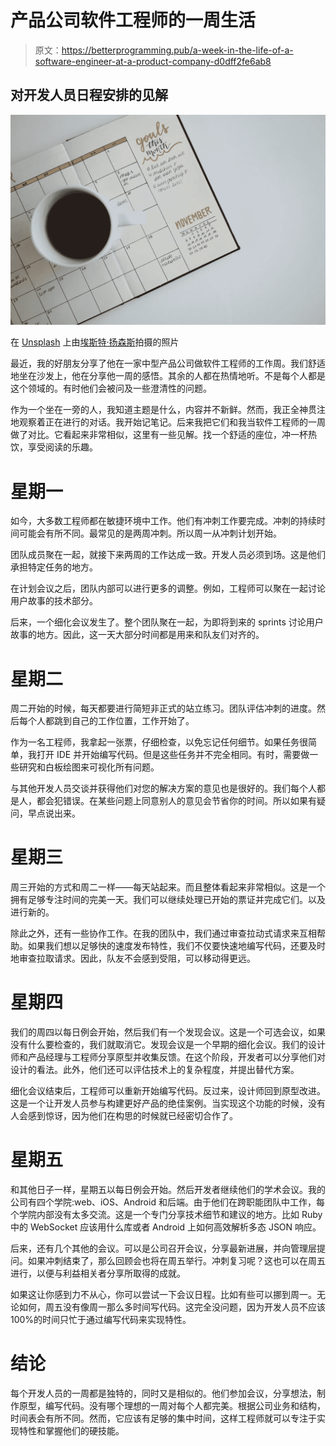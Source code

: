 # 产品公司软件工程师的一周生活

> 原文：<https://betterprogramming.pub/a-week-in-the-life-of-a-software-engineer-at-a-product-company-d0dff2fe6ab8>

## 对开发人员日程安排的见解

![](img/d68d4d5072a1c277ebaa239d596b955b.png)

在 [Unsplash](https://unsplash.com/s/photos/schedule?utm_source=unsplash&utm_medium=referral&utm_content=creditCopyText) 上由[埃斯特·扬森斯](https://unsplash.com/@esteejanssens?utm_source=unsplash&utm_medium=referral&utm_content=creditCopyText)拍摄的照片

最近，我的好朋友分享了他在一家中型产品公司做软件工程师的工作周。我们舒适地坐在沙发上，他在分享他一周的感悟。其余的人都在热情地听。不是每个人都是这个领域的。有时他们会被问及一些澄清性的问题。

作为一个坐在一旁的人，我知道主题是什么，内容并不新鲜。然而，我正全神贯注地观察着正在进行的对话。我开始记笔记。后来我把它们和我当软件工程师的一周做了对比。它看起来非常相似，这里有一些见解。找一个舒适的座位，冲一杯热饮，享受阅读的乐趣。

# 星期一

如今，大多数工程师都在敏捷环境中工作。他们有冲刺工作要完成。冲刺的持续时间可能会有所不同。最常见的是两周冲刺。所以周一从冲刺计划开始。

团队成员聚在一起，就接下来两周的工作达成一致。开发人员必须到场。这是他们承担特定任务的地方。

在计划会议之后，团队内部可以进行更多的调整。例如，工程师可以聚在一起讨论用户故事的技术部分。

后来，一个细化会议发生了。整个团队聚在一起，为即将到来的 sprints 讨论用户故事的地方。因此，这一天大部分时间都是用来和队友们对齐的。

# 星期二

周二开始的时候，每天都要进行简短非正式的站立练习。团队评估冲刺的进度。然后每个人都跳到自己的工作位置，工作开始了。

作为一名工程师，我拿起一张票，仔细检查，以免忘记任何细节。如果任务很简单，我打开 IDE 并开始编写代码。但是这些任务并不完全相同。有时，需要做一些研究和白板绘图来可视化所有问题。

与其他开发人员交谈并获得他们对您的解决方案的意见也是很好的。我们每个人都是人，都会犯错误。在某些问题上同意别人的意见会节省你的时间。所以如果有疑问，早点说出来。

# 星期三

周三开始的方式和周二一样——每天站起来。而且整体看起来非常相似。这是一个拥有足够专注时间的完美一天。我们可以继续处理已开始的票证并完成它们。以及进行新的。

除此之外，还有一些协作工作。在我的团队中，我们通过审查拉动式请求来互相帮助。如果我们想以足够快的速度发布特性，我们不仅要快速地编写代码，还要及时地审查拉取请求。因此，队友不会感到受阻，可以移动得更远。

# 星期四

我们的周四以每日例会开始，然后我们有一个发现会议。这是一个可选会议，如果没有什么要检查的，我们就取消它。发现会议是一个早期的细化会议。我们的设计师和产品经理与工程师分享原型并收集反馈。在这个阶段，开发者可以分享他们对设计的看法。此外，他们还可以评估技术上的复杂程度，并提出替代方案。

细化会议结束后，工程师可以重新开始编写代码。反过来，设计师回到原型改进。这是一个让开发人员参与构建更好产品的绝佳案例。当实现这个功能的时候，没有人会感到惊讶，因为他们在构思的时候就已经密切合作了。

# 星期五

和其他日子一样，星期五以每日例会开始。然后开发者继续他们的学术会议。我的公司有四个学院:web、iOS、Android 和后端。由于他们在跨职能团队中工作，每个学院内部没有太多交流。这是一个专门分享技术细节和建议的地方。比如 Ruby 中的 WebSocket 应该用什么库或者 Android 上如何高效解析多态 JSON 响应。

后来，还有几个其他的会议。可以是公司召开会议，分享最新进展，并向管理层提问。如果冲刺结束了，那么回顾会也将在周五举行。冲刺复习呢？这也可以在周五进行，以便与利益相关者分享所取得的成就。

如果这让你感到力不从心，你可以尝试一下会议日程。比如有些可以挪到周一。无论如何，周五没有像周一那么多时间写代码。这完全没问题，因为开发人员不应该 100%的时间只忙于通过编写代码来实现特性。

# 结论

每个开发人员的一周都是独特的，同时又是相似的。他们参加会议，分享想法，制作原型，编写代码。没有哪个理想的一周对每个人都完美。根据公司业务和结构，时间表会有所不同。然而，它应该有足够的集中时间，这样工程师就可以专注于实现特性和掌握他们的硬技能。
